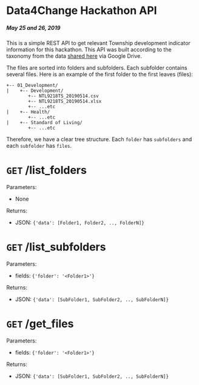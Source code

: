 # Data4Change Hackathon API
##### May 25 and 26, 2019

This is a simple REST API to get relevant Township development indicator information for this hackathon. This API was built according to the taxonomy from the data [shared here](https://drive.google.com/drive/folders/1eLy31lg2H_0LRys4_I94bGGl75EKPtbC?fbclid=IwAR0Cgr2D6bvejfWGNHxnzLw2cKeRi6Zxn8p6rAuKdFpX169TFKHYhJ4HQgM) via Google Drive.

The files are sorted into folders and subfolders. Each subfolder contains several files. Here is an example of the first folder to the first leaves (files):
```
+-- 01_Development/
|    +-- Development/
        +-- NTL9218TS_20190514.csv
        +-- NTL9218TS_20190514.xlsx
        +-- ...etc
|    +-- Health/
        +-- ...etc
|    +-- Standard of Living/
        +-- ...etc        
```

Therefore, we have a clear tree structure. Each `folder` has `subfolders` and each `subfolder` has `files`.

# `GET`  /list_folders
Parameters:
 - None

Returns: 
 - JSON: ```{'data': [Folder1, Folder2, .., FolderN]}```

# `GET` /list_subfolders
Parameters:
 - fields: `{'folder': '<Folder1>'}`

Returns: 
 - JSON: ```{'data': [SubFolder1, SubFolder2, .., SubFolderN]}```

# `GET` /get_files
Parameters:
 - fields: `{'folder': '<Folder1>'}`

Returns: 
 - JSON: ```{'data': [SubFolder1, SubFolder2, .., SubFolderN]}```